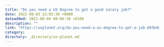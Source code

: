```yaml
---
title: "Do you need a UX Degree to get a good salary job?"
date: 2022-08-03 15:03:38 +0000
dateadded: 2022-08-04 00:00:38 +0100
description: ""
link: "https://uxplanet.org/do-you-need-a-ux-degree-to-get-a-job-d93b468ca827?source=rss----819cc2aaeee0---4"
category:
directory: _directory/ux-planet.md
---
```

